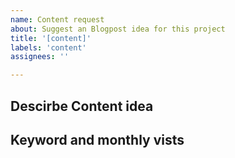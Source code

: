 ```yaml
---
name: Content request
about: Suggest an Blogpost idea for this project
title: '[content]'
labels: 'content'
assignees: ''

---
```


**Descirbe Content idea**
- 

**Keyword and monthly vists**
-

